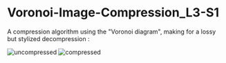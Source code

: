 # Voronoi-Image-Compression_L3-S1

A compression algorithm using the "Voronoi diagram", making for a lossy but stylized decompression :

![uncompressed](https://github.com/user-attachments/assets/29ee7843-6575-4cd3-a9bd-6255c223beeb)
![compressed](https://github.com/user-attachments/assets/575aa29a-a413-4612-b256-542e6e84ae59)
